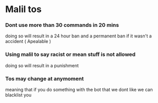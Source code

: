 # Malil tos

### Dont use more than 30 commands in 20 mins

doing so will result in a 24 hour ban and a permanent ban if it wasn't a accident ( Apealable )

### Using malil to say racist or mean stuff is not allowed

doing so will result in a punishment

### Tos may change at anymoment

meaning that if you do something with the bot that we dont like we can blacklist you
